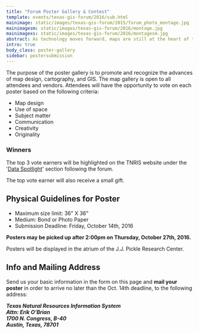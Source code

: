 ```yaml
---
title: "Forum Poster Gallery & Contest"
template: events/texas-gis-forum/2016/sub.html
mainimage: static/images/texas-gis-forum/2015/forum_photo_montage.jpg
mainimagesm: static/images/texas-gis-forum/2016/montage.jpg
mainimagexs: static/images/texas-gis-forum/2016/montagesm.jpg
abstract: As technology moves forward, maps are still at the heart of the GIS field. The poster gallery showcases ongoing cartographic innovation in the community.
intro: true
body_class: poster-gallery
sidebar: postersubmission
---
```

The purpose of the poster gallery is to promote and recognize the advances of map design, cartography, and GIS. The map gallery is open to all attendees and vendors. Attendees will have the opportunity to vote on each poster based on the following criteria:

- Map design
- Use of space
- Subject matter
- Communication
- Creativity
- Originality

<div class="well well-md">
  <h3>Winners</h3>

<p>The top 3 vote earners will be highlighted on the TNRIS website under the '<a href="{{m.link('spotlights/2014-10-30-morris-sheppard-dam-lidar')}}" >Data Spotlight</a>' section following the forum. </p>
<p>The top vote earner will also receive a small gift.</p>
</div>

## Physical Guidelines for Poster

- Maximum size limit: 36” X 36”
- Medium: Bond or Photo Paper
- Submission Deadline: Friday, October 14th, 2016

**Posters may be picked up after 2:00pm on Thursday, October 27th, 2016.**

Posters will be displayed in the atrium of the J.J. Pickle Research Center. 

## Info and Mailing Address

Send us your basic information in the form on this page and **mail your poster** in order to arrive no later than the Oct. 14th deadline, to the following address:

<address>
<strong>Texas Natural Resources Information System<br>
Attn: Erik O'Brian<br>
1700 N. Congress, B-40<br>
Austin, Texas, 78701</strong>
</address>



